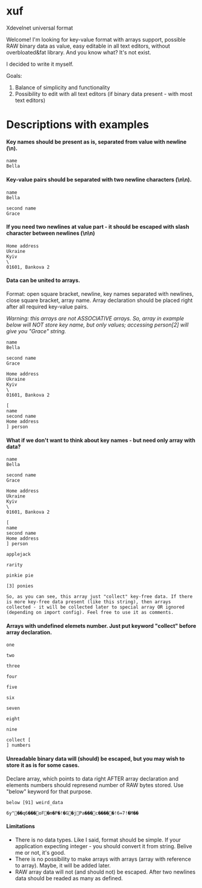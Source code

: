 # xuf
Xdevelnet universal format

Welcome! I'm looking for key-value format with arrays support, possible RAW binary data as value, easy editable in all text editors, without overbloated&fat library. And you know what? It's not exist.

I decided to write it myself.

Goals:
1) Balance of simplicity and functionality
2) Possibility to edit with all text editors (if binary data present - with most text editors)

# Descriptions with examples

#### Key names should be present as is, separated from value with newline (\n).
```
name
Bella
```
#### Key-value pairs should be separated with two newline characters (\n\n).
```
name
Bella

second name
Grace
```
#### If you need two newlines at value part - it should be escaped with slash character between newlines (\n\\n)
```
Home address
Ukraine
Kyiv
\
01601, Bankova 2
```
#### Data can be united to arrays.
Format: open square bracket, newline, key names separated with newlines, close square bracket, array name. Array declaration should be placed right after all required key-value pairs.

*Warning: this arrays are not ASSOCIATIVE arrays. So, array in example below will NOT store key name, but only values; accessing person[2] will give you "Grace" string.*

```
name
Bella

second name
Grace

Home address
Ukraine
Kyiv
\
01601, Bankova 2

[
name
second name
Home address
] person
```
#### What if we don't want to think about key names - but need only array with data?
```
name
Bella

second name
Grace

Home address
Ukraine
Kyiv
\
01601, Bankova 2

[
name
second name
Home address
] person

applejack

rarity

pinkie pie

[3] ponies

So, as you can see, this array just "collect" key-free data. If there is more key-free data present (like this string), then arrays collected - it will be collected later to special array OR ignored (depending on import config). Feel free to use it as comments.
```
#### Arrays with undefined elemets number. Just put keyword "collect" before array declaration.
```
one

two

three

four

five

six

seven

eight

nine

collect [
] numbers
```
#### Unreadable binary data will (should) be escaped, but you may wish to store it as is for some cases.
Declare array, which points to data right AFTER array declaration and elements numbers should represend number of RAW bytes stored. Use "below" keyword for that purpose.
```
below [91] weird_data

6y"��q6���oF�m�P�!�G�jPa���c�����!6=7!�M��
```
#### Limitations

 * There is no data types. Like I said, format should be simple. If your application expecting integer - you should convert it from string. Belive me or not, it's good.
 * There is no possibility to make arrays with arrays (array with reference to array). Maybe, it will be added later.
 * RAW array data will not (and should not) be escaped. After two newlines data should be readed as many as defined.

